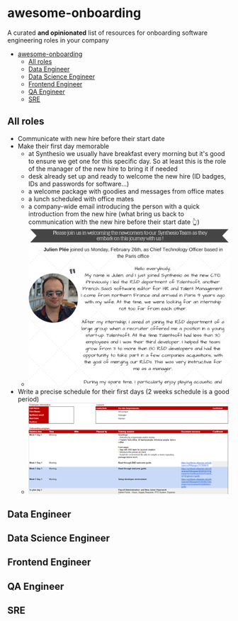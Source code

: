 # awesome-onboarding

A curated **and opinionated** list of resources for onboarding software engineering roles in your company

- [awesome-onboarding](#awesome-onboarding)
  - [All roles](#all-roles)
  - [Data Engineer](#data-engineer)
  - [Data Science Engineer](#data-science-engineer)
  - [Frontend Engineer](#frontend-engineer)
  - [QA Engineer](#qa-engineer)
  - [SRE](#sre)

## All roles

- Communicate with new hire before their start date
- Make their first day memorable
  - at Synthesio we usually have breakfast every morning but it's good to ensure we get one for this specific day. So at least this is the role of the manager of the new hire to bring it if needed
  - desk already set up and ready to welcome the new hire (ID badges, IDs and passwords for software...)
  - a welcome package with goodies and messages from office mates
  - a lunch scheduled with office mates
  - a company-wide email introducing the person with a quick introduction from the new hire (what bring us back to communication with the new hire before their start date 👆)
  - ![My blablabla when I joined Synthesio](https://github.com/julplee/awesome-onboarding/blob/master/onboarding-company-wide-welcome-message.png "My blablabla when I joined Synthesio")
- Write a precise schedule for their first days (2 weeks schedule is a good period)
  - ![Example of schedule raw file](https://github.com/julplee/awesome-onboarding/blob/master/onboarding-precise-schedule.png "Example of schedule raw file")

## Data Engineer

## Data Science Engineer

## Frontend Engineer

## QA Engineer

## SRE